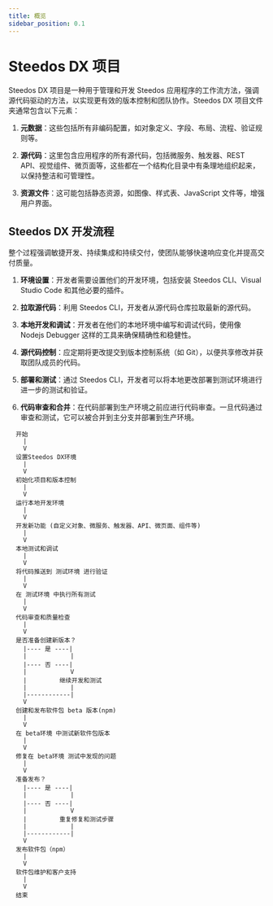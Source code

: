 ```yaml
---
title: 概览
sidebar_position: 0.1
---
```


# Steedos DX 项目

Steedos DX 项目是一种用于管理和开发 Steedos 应用程序的工作流方法，强调源代码驱动的方法，以实现更有效的版本控制和团队协作。Steedos DX 项目文件夹通常包含以下元素：

1. **元数据**：这些包括所有非编码配置，如对象定义、字段、布局、流程、验证规则等。

2. **源代码**：这里包含应用程序的所有源代码，包括微服务、触发器、REST API、视觉组件、微页面等，这些都在一个结构化目录中有条理地组织起来，以保持整洁和可管理性。

3. **资源文件**：这可能包括静态资源，如图像、样式表、JavaScript 文件等，增强用户界面。

## Steedos DX 开发流程

整个过程强调敏捷开发、持续集成和持续交付，使团队能够快速响应变化并提高交付质量。

1. **环境设置**：开发者需要设置他们的开发环境，包括安装 Steedos CLI、Visual Studio Code 和其他必要的插件。

2. **拉取源代码**：利用 Steedos CLI，开发者从源代码仓库拉取最新的源代码。

3. **本地开发和调试**：开发者在他们的本地环境中编写和调试代码，使用像 Nodejs Debugger 这样的工具来确保精确性和稳健性。

4. **源代码控制**：应定期将更改提交到版本控制系统（如 Git），以便共享修改并获取团队成员的代码。

5. **部署和测试**：通过 Steedos CLI，开发者可以将本地更改部署到测试环境进行进一步的测试和验证。

6. **代码审查和合并**：在代码部署到生产环境之前应进行代码审查。一旦代码通过审查和测试，它可以被合并到主分支并部署到生产环境。

```
  开始
    |
    V
  设置Steedos DX环境
    |
    V
  初始化项目和版本控制
    |
    V
  运行本地开发环境
    |
    V
  开发新功能 (自定义对象、微服务、触发器、API、微页面、组件等)
    |
    V
  本地测试和调试
    |
    V
  将代码推送到 测试环境 进行验证
    |
    V
  在 测试环境 中执行所有测试
    |
    V
  代码审查和质量检查
    |
    V
  是否准备创建新版本？
    |---- 是 ----|
    |            |
    |---- 否 ----|
    |            V
    |         继续开发和测试
    |            |
    |------------|
    V
  创建和发布软件包 beta 版本(npm)
    |
    V
  在 beta环境 中测试新软件包版本
    |
    V
  修复在 beta环境 测试中发现的问题
    |
    V
  准备发布？
    |---- 是 ----|
    |            |
    |---- 否 ----|
    |            V
    |         重复修复和测试步骤
    |            |
    |------------|
    V
  发布软件包（npm）
    |
    V
  软件包维护和客户支持
    |
    V
  结束
```